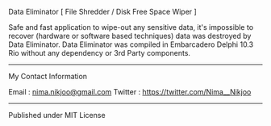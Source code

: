 <h>Data Eliminator</h> [ File Shredder / Disk Free Space Wiper ]



Safe and fast application to wipe-out any sensitive data, it's impossible to recover (hardware or software based techniques) data was destroyed by Data Eliminator.
Data Eliminator was compiled in Embarcadero Delphi 10.3 Rio without any dependency or 3rd Party components.


__________
My Contact Information	

Email : nima.nikjoo@gmail.com
Twitter : https://twitter.com/Nima__Nikjoo  

_____________________

Published under MIT License
